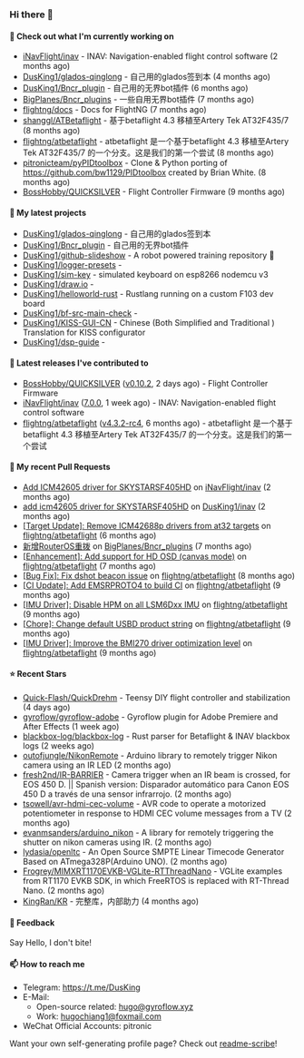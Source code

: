 ### Hi there 👋

#### 👷 Check out what I'm currently working on

- [iNavFlight/inav](https://github.com/iNavFlight/inav) - INAV: Navigation-enabled flight control software (2 months ago)
- [DusKing1/glados-qinglong](https://github.com/DusKing1/glados-qinglong) - 自己用的glados签到本 (4 months ago)
- [DusKing1/Bncr_plugin](https://github.com/DusKing1/Bncr_plugin) - 自己用的无界bot插件 (6 months ago)
- [BigPlanes/Bncr_plugins](https://github.com/BigPlanes/Bncr_plugins) - 一些自用无界bot插件 (7 months ago)
- [flightng/docs](https://github.com/flightng/docs) - Docs for FlightNG (7 months ago)
- [shanggl/ATBetaflight](https://github.com/shanggl/ATBetaflight) - 基于betaflight 4.3  移植至Artery Tek AT32F435/7 (8 months ago)
- [flightng/atbetaflight](https://github.com/flightng/atbetaflight) - atbetaflight 是一个基于betaflight 4.3  移植至Artery Tek AT32F435/7 的一个分支。这是我们的第一个尝试 (8 months ago)
- [pitronicteam/pyPIDtoolbox](https://github.com/pitronicteam/pyPIDtoolbox) - Clone &amp; Python porting of https://github.com/bw1129/PIDtoolbox created by Brian White. (8 months ago)
- [BossHobby/QUICKSILVER](https://github.com/BossHobby/QUICKSILVER) - Flight Controller Firmware (9 months ago)

#### 🌱 My latest projects

- [DusKing1/glados-qinglong](https://github.com/DusKing1/glados-qinglong) - 自己用的glados签到本
- [DusKing1/Bncr_plugin](https://github.com/DusKing1/Bncr_plugin) - 自己用的无界bot插件
- [DusKing1/github-slideshow](https://github.com/DusKing1/github-slideshow) - A robot powered training repository :robot:
- [DusKing1/logger-presets](https://github.com/DusKing1/logger-presets) - 
- [DusKing1/sim-key](https://github.com/DusKing1/sim-key) - simulated keyboard on esp8266 nodemcu v3
- [DusKing1/draw.io](https://github.com/DusKing1/draw.io) - 
- [DusKing1/helloworld-rust](https://github.com/DusKing1/helloworld-rust) - Rustlang running on a custom F103 dev board
- [DusKing1/bf-src-main-check](https://github.com/DusKing1/bf-src-main-check) - 
- [DusKing1/KISS-GUI-CN](https://github.com/DusKing1/KISS-GUI-CN) - Chinese (Both Simplified and Traditional ) Translation for KISS configurator
- [DusKing1/dsp-guide](https://github.com/DusKing1/dsp-guide) - 

#### 🔭 Latest releases I've contributed to

- [BossHobby/QUICKSILVER](https://github.com/BossHobby/QUICKSILVER) ([v0.10.2](https://github.com/BossHobby/QUICKSILVER/releases/tag/v0.10.2), 2 days ago) - Flight Controller Firmware
- [iNavFlight/inav](https://github.com/iNavFlight/inav) ([7.0.0](https://github.com/iNavFlight/inav/releases/tag/7.0.0), 1 week ago) - INAV: Navigation-enabled flight control software
- [flightng/atbetaflight](https://github.com/flightng/atbetaflight) ([v4.3.2-rc4](https://github.com/flightng/atbetaflight/releases/tag/v4.3.2-rc4), 6 months ago) - atbetaflight 是一个基于betaflight 4.3  移植至Artery Tek AT32F435/7 的一个分支。这是我们的第一个尝试

#### 🔨 My recent Pull Requests

- [Add ICM42605 driver for SKYSTARSF405HD](https://github.com/iNavFlight/inav/pull/9370) on [iNavFlight/inav](https://github.com/iNavFlight/inav) (2 months ago)
- [add icm42605 driver for SKYSTARSF405HD](https://github.com/DusKing1/inav/pull/83) on [DusKing1/inav](https://github.com/DusKing1/inav) (2 months ago)
- [[Target Update]: Remove ICM42688p drivers from at32 targets](https://github.com/flightng/atbetaflight/pull/57) on [flightng/atbetaflight](https://github.com/flightng/atbetaflight) (6 months ago)
- [新增RouterOS重拨](https://github.com/BigPlanes/Bncr_plugins/pull/6) on [BigPlanes/Bncr_plugins](https://github.com/BigPlanes/Bncr_plugins) (7 months ago)
- [[Enhancement]: Add support for HD OSD (canvas mode)](https://github.com/flightng/atbetaflight/pull/54) on [flightng/atbetaflight](https://github.com/flightng/atbetaflight) (7 months ago)
- [[Bug Fix]: Fix dshot beacon issue](https://github.com/flightng/atbetaflight/pull/46) on [flightng/atbetaflight](https://github.com/flightng/atbetaflight) (8 months ago)
- [[CI Update]: Add EMSRPROTO4 to build CI](https://github.com/flightng/atbetaflight/pull/44) on [flightng/atbetaflight](https://github.com/flightng/atbetaflight) (9 months ago)
- [[IMU Driver]: Disable HPM on all LSM6Dxx IMU](https://github.com/flightng/atbetaflight/pull/40) on [flightng/atbetaflight](https://github.com/flightng/atbetaflight) (9 months ago)
- [[Chore]: Change default USBD product string](https://github.com/flightng/atbetaflight/pull/39) on [flightng/atbetaflight](https://github.com/flightng/atbetaflight) (9 months ago)
- [[IMU Driver]: Improve the BMI270 driver optimization level](https://github.com/flightng/atbetaflight/pull/37) on [flightng/atbetaflight](https://github.com/flightng/atbetaflight) (9 months ago)

#### ⭐ Recent Stars

- [Quick-Flash/QuickDrehm](https://github.com/Quick-Flash/QuickDrehm) - Teensy DIY flight controller and stabilization (4 days ago)
- [gyroflow/gyroflow-adobe](https://github.com/gyroflow/gyroflow-adobe) - Gyroflow plugin for Adobe Premiere and After Effects (1 week ago)
- [blackbox-log/blackbox-log](https://github.com/blackbox-log/blackbox-log) - Rust parser for Betaflight &amp; INAV blackbox logs (2 weeks ago)
- [outofjungle/NikonRemote](https://github.com/outofjungle/NikonRemote) - Arduino library to remotely trigger Nikon camera using an IR LED (2 months ago)
- [fresh2nd/IR-BARRIER](https://github.com/fresh2nd/IR-BARRIER) - Camera trigger when an IR beam is crossed, for EOS 450 D. || Spanish version: Disparador automático para Canon EOS 450 D a través de una sensor infrarrojo. (2 months ago)
- [tsowell/avr-hdmi-cec-volume](https://github.com/tsowell/avr-hdmi-cec-volume) - AVR code to operate a motorized potentiometer in response to HDMI CEC volume messages from a TV (2 months ago)
- [evanmsanders/arduino_nikon](https://github.com/evanmsanders/arduino_nikon) - A library for remotely triggering the shutter on nikon cameras using IR. (2 months ago)
- [lydasia/openltc](https://github.com/lydasia/openltc) - An Open Source SMPTE Linear Timecode Generator Based on ATmega328P(Arduino UNO). (2 months ago)
- [Frogrey/MIMXRT1170EVKB-VGLite-RTThreadNano](https://github.com/Frogrey/MIMXRT1170EVKB-VGLite-RTThreadNano) - VGLite examples from RT1170 EVKB SDK, in which FreeRTOS is replaced with RT-Thread Nano. (2 months ago)
- [KingRan/KR](https://github.com/KingRan/KR) - 完整库，内部助力 (4 months ago)

#### 💬 Feedback

Say Hello, I don't bite!

#### 📫 How to reach me

- Telegram: https://t.me/DusKing
- E-Mail:
  - Open-source related: hugo@gyroflow.xyz
  - Work: hugochiang1@foxmail.com
- WeChat Official Accounts: pitronic

Want your own self-generating profile page? Check out [readme-scribe](https://github.com/muesli/readme-scribe)!
